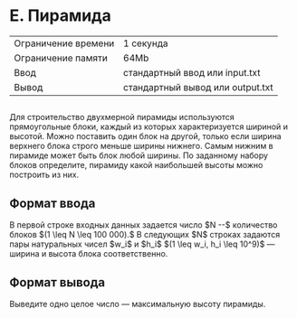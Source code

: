 <div class="problem-statement">
   <div class="header">
      <h1 class="title">E. Пирамида</h1>
      <table>
         <tr class="time-limit">
            <td class="property-title">Ограничение времени</td>
            <td>1&nbsp;секунда</td>
         </tr>
         <tr class="memory-limit">
            <td class="property-title">Ограничение памяти</td>
            <td>64Mb</td>
         </tr>
         <tr class="input-file">
            <td class="property-title">Ввод</td>
            <td colspan="1">стандартный ввод или input.txt</td>
         </tr>
         <tr class="output-file">
            <td class="property-title">Вывод</td>
            <td colspan="1">стандартный вывод или output.txt</td>
         </tr>
      </table>
   </div>
   <h2></h2>
   <div class="legend"> Для строительство двухмерной пирамиды используются прямоугольные блоки, каждый из которых характеризуется шириной и высотой.
      Можно поставить один блок на другой, только если ширина верхнего блока строго меньше ширины нижнего. Самым нижним в пирамиде
      может быть блок любой ширины. По заданному набору блоков определите, пирамиду какой наибольшей высоты можно построить из них.

   </div>
   <h2>Формат ввода</h2>   
    В первой строке входных данных задается число $N --$ количество блоков $(1 \leq N \leq 100 000).$            
      В следующих $N$ строках задаются пары натуральных чисел $w_i$ и $h_i$ $(1 \leq w_i, h_i \leq 10^9)$
      — ширина и высота блока соответственно.
      </p>

   </div>
   <h2>Формат вывода</h2>
   <div class="output-specification"> Выведите одно целое число&nbsp;— максимальную высоту пирамиды. </div>
